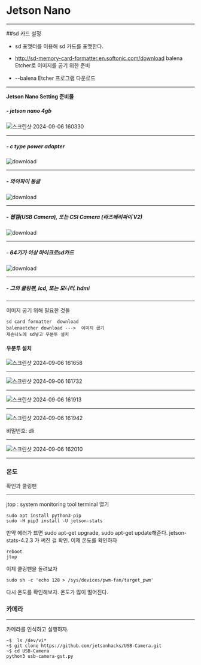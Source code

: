# Jetson Nano
***
##sd 카드 설정
 - sd 포맷터를 이용해 sd 카드를 포맷한다.
 
 -  http://sd-memory-card-formatter.en.softonic.com/download balena Etcher로 이미지를 굽기 위한 준비
  
 - --balena Etcher 프로그램 다운로드
***

**Jetson Nano Setting 준비물**


##### - jetson nano 4gb
![스크린샷 2024-09-06 160330](https://github.com/user-attachments/assets/ebe40392-2f7d-4bc1-9592-d0d01a49bbf1)
***
##### - c type power adapter
![download](https://github.com/user-attachments/assets/633b5186-e925-40a0-9d94-effa8aa1e32c)
***
##### - 와이파이 동글
![download](https://github.com/user-attachments/assets/64725752-622d-4c50-a9dc-3d2bb5b0ac12)
***
##### - 웹캠(USB Camera), 또는 CSI Camera (라즈베리파이 V2)
![download](https://github.com/user-attachments/assets/d0ff0f24-3172-4ff2-876c-b76f91e4d9a9)
***
##### - 64기가 이상 마이크로sd카드
![download](https://github.com/user-attachments/assets/1e9b401b-f35d-4f12-a0f8-a7ab7f46a398)
***
##### - 그외 쿨링펜, lcd, 또는 모니터. hdmi
***
 



이미지  굽기 위해 필요한 것들
```
sd card formatter  download
balenaetcher download --->  이미지 굽기
제슨나노에 sd넣고 우분투 설치
```  
#### 우분투 설치
![스크린샷 2024-09-06 161658](https://github.com/user-attachments/assets/a2792455-524e-4565-a7f5-0e29c3f4fd97)
***
![스크린샷 2024-09-06 161732](https://github.com/user-attachments/assets/9fd67ba6-9a72-45df-9df1-85e3a8305601)
***
![스크린샷 2024-09-06 161913](https://github.com/user-attachments/assets/feb17974-c3e6-4e21-bab0-0142923601bf)
***
![스크린샷 2024-09-06 161942](https://github.com/user-attachments/assets/7849579f-75ad-4eee-bf2e-4757c2e8201f)

비밀번호: dli
***
![스크린샷 2024-09-06 162010](https://github.com/user-attachments/assets/929dbc93-eac4-40f3-8874-63d9cd66f627)
***


### 온도
 확인과 쿨링팬
***
jtop : system monitoring tool
terminal 열기
```
sudo apt install python3-pip
sudo -H pip3 install -U jetson-stats
```
만약 에러가 뜨면 sudo apt-get upgrade, sudo apt-get update해준다.
jetson-stats-4.2.3 가 써진 걸 확인.
이제 온도를 확인하자
```
reboot
jtop
```
이제 쿨링팬을 돌려보자
```
sudo sh -c 'echo 128 > /sys/devices/pwm-fan/target_pwm'
```
다시 온도를 확인해보자. 온도가 많이 떨어진다.

### 카메라
***
카메라를 인식하고 실행하자.
```
~$  ls /dev/vi*
~$ git clone https://github.com/jetsonhacks/USB-Camera.git
~$ cd USB-Camera
python3 usb-camera-gst.py
```





























